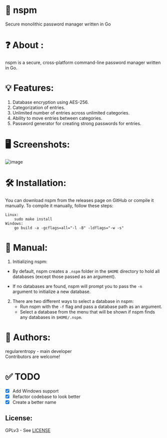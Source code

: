 # 🔑 nspm

Secure monolithic password manager written in Go

# ❓ About :

nspm is a secure, cross-platform command-line password manager written in Go.

# 💡 Features:

1. Database encryption using AES-256.
2. Categorization of entries.
3. Unlimited number of entries across unlimited categories.
4. Ability to move entries between categories.
5. Password generator for creating strong passwords for entries.

# 🖥️ Screenshots:
![image](https://github.com/regularenthropy/nanopm/assets/89523758/8dabb102-324e-4873-8d9b-4db841249817)

# 🛠️ Installation:
You can download nspm from the releases page on GitHub or compile it manually. To compile it manually, follow these steps:
```
Linux:  
    sudo make install
Windows:
    go build -a -gcflags=all="-l -B" -ldflags="-w -s"
```

# 📖 Manual:

1. Initializing nspm:

- By default, nspm creates a `.nspm` folder in the `$HOME` directory to hold all databases (except those passed as an argument).

- If no databases are found, nspm will prompt you to pass the `-n` argument to initialize a new database.

2. There are two different ways to select a database in nspm:
   - Run nspm with the `-f` flag and pass a database path as an argument.
   - Select a database from the menu that will be shown if nspm finds any databases in `$HOME/.nspm`.

# 👤 Authors:

regularentropy - main developer  
Contributors are welcome!

# ✅ TODO
- [X] Add Windows support
- [X] Refactor codebase to look better
- [X] Create a better name

License:
--------
GPLv3 - See [LICENSE](/LICENSE)
